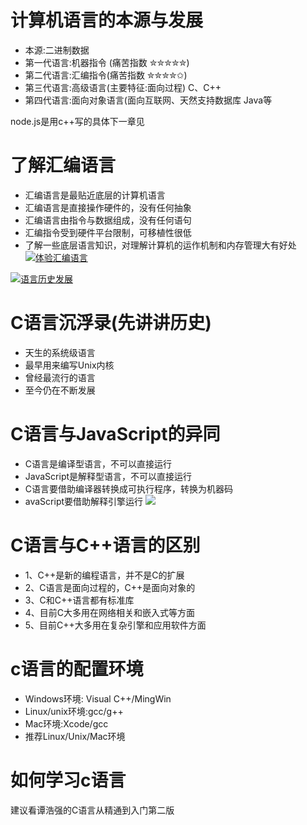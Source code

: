 # 计算机语言的本源与发展

- 本源:二进制数据
- 第一代语言:机器指令 (痛苦指数 ✮✮✮✮✮)
- 第二代语言:汇编指令(痛苦指数 ✮✮✮✮✩)
- 第三代语言:高级语言(主要特征:面向过程) C、C++
- 第四代语言:面向对象语言(面向互联网、天然支持数据库 Java等

node.js是用c++写的具体下一章见

#  了解汇编语言

- 汇编语言是最贴近底层的计算机语言 
- 汇编语言是直接操作硬件的，没有任何抽象 
- 汇编语言由指令与数据组成，没有任何语句 
- 汇编指令受到硬件平台限制，可移植性很低 
- 了解一些底层语言知识，对理解计算机的运作机制和内存管理大有好处
<a data-fancybox title="体验汇编语言" href="http://blog.colastar.club/static/images/体验汇编语言.png">![体验汇编语言](http://blog.colastar.club/static/images/体验汇编语言.png)</a>

<a data-fancybox title="语言历史发展" href="http://blog.colastar.club/static/images/语言历史发展.png">![语言历史发展](http://blog.colastar.club/static/images/语言历史发展.png)</a>

# C语言沉浮录(先讲讲历史)

- 天生的系统级语言
- 最早用来编写Unix内核
- 曾经最流行的语言
- 至今仍在不断发展

# C语言与JavaScript的异同

- C语言是编译型语言，不可以直接运行
- JavaScript是解释型语言，不可以直接运行
- C语言要借助编译器转换成可执行程序，转换为机器码
- avaScript要借助解释引擎运行
<a data-fancybox title="" href="http://blog.colastar.club/static/images/c语言.png">![](http://blog.colastar.club/static/images/c语言.png)</a>

# C语言与C++语言的区别

- 1、C++是新的编程语言，并不是C的扩展
- 2、C语言是面向过程的，C++是面向对象的
- 3、C和C++语言都有标准库
- 4、目前C大多用在网络相关和嵌入式等方面
- 5、目前C++大多用在复杂引擎和应用软件方面

#  c语言的配置环境

- Windows环境: Visual C++/MingWin
- Linux/unix环境:gcc/g++
- Mac环境:Xcode/gcc
- 推荐Linux/Unix/Mac环境

# 如何学习c语言 

建议看谭浩强的C语言从精通到入门第二版


